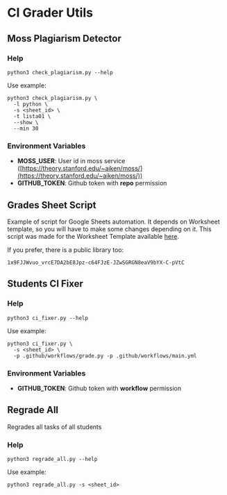# CI Grader Utils

## Moss Plagiarism Detector

### Help

```shell
python3 check_plagiarism.py --help
```

Use example:

```shell
python3 check_plagiarism.py \
  -l python \
  -s <sheet_id> \
  -t lista01 \
  --show \
  --min 30
```

### Environment Variables

- **MOSS_USER**: User id in moss service ([https://theory.stanford.edu/~aiken/moss/](https://theory.stanford.edu/~aiken/moss/))
- **GITHUB_TOKEN**: Github token with **repo** permission

## Grades Sheet Script

Example of script for Google Sheets automation. It depends on Worksheet template, so you will have to make some changes depending on it. This script was made for the Worksheet Template available [here](https://docs.google.com/spreadsheets/d/1jYErsQ6RZ1YrRJOFf2xQk8ZPdC8WjC8MIDFfxcJRCqA/edit?usp=sharing). 

If you prefer, there is a public library too:

```
1x9FJJWvuo_vrcE7DA2bE8Jpz-c64FJzE-JZwSGRGN8eaV9bYX-C-pVtC
```

## Students CI Fixer

### Help

```shell
python3 ci_fixer.py --help
```

Use example:

```shell
python3 ci_fixer.py \
  -s <sheet_id> \
  -p .github/workflows/grade.py -p .github/workflows/main.yml
```

### Environment Variables

- **GITHUB_TOKEN**: Github token with **workflow** permission

## Regrade All

Regrades all tasks of all students

### Help

```shell
python3 regrade_all.py --help
```

Use example:

```shell
python3 regrade_all.py -s <sheet_id>
```

